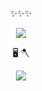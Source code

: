 <p align="center"> ✨✨✨
<p align="center">
  <a href="https://github.com/emfy0">
    <img src="https://github-readme-stats.vercel.app/api/top-langs/?username=emfy0&layout=compact&theme=dracula" />
  </a>
</p>

<p align="center"> 🖥 🪓
<p align="center">
  <a href="https://skillicons.dev">
    <img src="https://skillicons.dev/icons?i=ruby,rails,postgres,js,vue,docker,gitlab,kubernetes" />
  </a>
</p>




<!--
**emfy0/emfy0** is a ✨ _special_ ✨ repository because its `README.md` (this file) appears on your GitHub profile.


Here are some ideas to get you started:

- 🔭 I’m currently working on ...
- 🌱 I’m currently learning ...
- 👯 I’m looking to collaborate on ...
- 🤔 I’m looking for help with ...
- 💬 Ask me about ...
- 📫 How to reach me: ...
- 😄 Pronouns: ...
- ⚡ Fun fact: ...
-->
